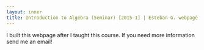 ```yaml
---
layout: inner
title: Introduction to Algebra (Seminar) [2015-1] | Esteban G. webpage
---
```


<p>I built this webpage after I taught this course. If you need more information send me an email!</p>
